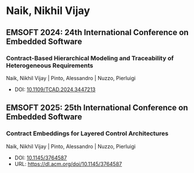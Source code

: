 # Naik, Nikhil Vijay

## EMSOFT 2024: 24th International Conference on Embedded Software

### Contract-Based Hierarchical Modeling and Traceability of Heterogeneous Requirements
Naik, Nikhil Vijay | Pinto, Alessandro | Nuzzo, Pierluigi
* DOI: [10.1109/TCAD.2024.3447213](https://doi.org/10.1109/TCAD.2024.3447213)

## EMSOFT 2025: 25th International Conference on Embedded Software

### Contract Embeddings for Layered Control Architectures
Naik, Nikhil Vijay | Pinto, Alessandro | Nuzzo, Pierluigi
* DOI: [10.1145/3764587](https://doi.org/10.1145/3764587)
* URL: <https://dl.acm.org/doi/10.1145/3764587>

